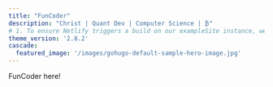 ```yaml
---
title: "FunCoder"
description: "Christ | Quant Dev | Computer Science | ₿"
# 1. To ensure Netlify triggers a build on our exampleSite instance, we need to change a file in the exampleSite directory.
theme_version: '2.8.2'
cascade:
  featured_image: '/images/gohugo-default-sample-hero-image.jpg'
---
```


FunCoder here!
